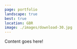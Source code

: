 ```yaml
---
page: portfolio
landscape: true
best: true
location: GBR
image: ./images/download-30.jpg
---
```

Content goes here!
